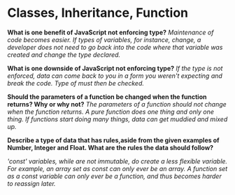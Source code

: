 # Classes, Inheritance, Function

**What is one benefit of JavaScript not enforcing type?**
_Maintenance of code becomes easier. If types of variables, for instance, change, a developer does not need to go back into the code where that variable was created and change the type declared._

**What is one downside of JavaScript not enforcing type?**
_If the type is not enforced, data can come back to you in a form you weren't expecting and break the code. Type of must then be checked._

**Should the parameters of a function be changed when the function returns? Why or why not?**
_The parameters of a function should not change when the function returns. A pure function does one thing and only one thing. If functions start doing many things, data can get muddied and mixed up._

**Describe a type of data that has rules,aside from the given examples of Number, Integer and Float. What are the rules the data should follow?**

_'const' variables, while are not immutable, do create a less flexible variable. For example, an array set as const can only ever be an array. A function set as a const variable can only ever be a function, and thus becomes harder to reassign later._
